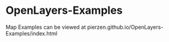 # OpenLayers-Examples

Map Examples can be viewed at pierzen.github.io/OpenLayers-Examples/index.html
